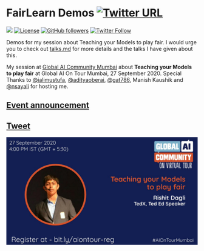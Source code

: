 # FairLearn Demos [![Twitter URL](https://img.shields.io/twitter/url?style=social&url=https%3A%2F%2Fgithub.com%2FRishit-dagli%2FAIOnTour-Mumbai-2020)](https://twitter.com/intent/tweet?text=Wow:&url=https%3A%2F%2Fgithub.com%2FRishit-dagli%2FAIOnTour-Mumbai-2020)

[![](https://img.shields.io/badge/Rishit-Dagli-brightgreen.svg?colorB=00ff00)](https://www.rishit.tech)
[![License](https://img.shields.io/badge/License-Apache%202.0-blue.svg)](https://opensource.org/licenses/Apache-2.0)
[![GitHub followers](https://img.shields.io/github/followers/Rishit-dagli?label=Follow&style=social)](https://github.com/Rishit-dagli)
[![Twitter Follow](https://img.shields.io/twitter/follow/rishit_dagli?style=social)](https://twitter.com/intent/follow?screen_name=rishit_dagli)

Demos for my session about Teaching your Models to play fair. I would urge you to check out 
[talks.md](talks.md) for more details and the talks I have given about this.

My session at [Global AI Community Mumbai](https://www.meetup.com/Global-AI-Community-Mumbai/) about **Teaching your Models to play fair** at Global AI On Tour Mumbai, 27 
September 2020. Special Thanks to [@ialimustufa](ialimustufa), [@adityaoberai](https://github.com/adityaoberai), [@gat786](https://github.com/gat786), Manish Kaushik and 
[@nsayali](https://github.com/nsayali) for hosting me.

## [Event announcement](http://bit.ly/aiontour-reg)

## [Tweet](https://twitter.com/nsayali_/status/1305902340575080448?s=20)

![](https://github.com/Rishit-dagli/AIOnTour-Mumbai-2020/blob/master/images/rishit.jpg)
